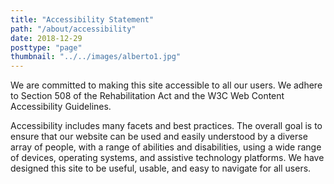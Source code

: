 ```yaml
---
title: "Accessibility Statement"
path: "/about/accessibility"
date: 2018-12-29
posttype: "page"
thumbnail: "../../images/alberto1.jpg"
---
```


We are committed to making this site accessible to all our users. We adhere to Section 508 of the Rehabilitation Act and the W3C Web Content Accessibility Guidelines.

Accessibility includes many facets and best practices. The overall goal is to ensure that our website can be used and easily understood by a diverse array of people, with a range of abilities and disabilities, using a wide range of devices, operating systems, and assistive technology platforms. We have designed this site to be useful, usable, and easy to navigate for all users.
